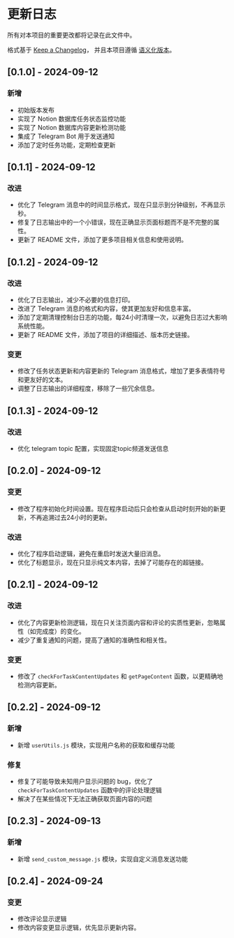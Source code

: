 # 更新日志

所有对本项目的重要更改都将记录在此文件中。

格式基于 [Keep a Changelog](https://keepachangelog.com/zh-CN/1.0.0/)，
并且本项目遵循 [语义化版本](https://semver.org/lang/zh-CN/)。



## [0.1.0] - 2024-09-12

### 新增
- 初始版本发布
- 实现了 Notion 数据库任务状态监控功能
- 实现了 Notion 数据库内容更新检测功能
- 集成了 Telegram Bot 用于发送通知
- 添加了定时任务功能，定期检查更新

## [0.1.1] - 2024-09-12

### 改进
- 优化了 Telegram 消息中的时间显示格式，现在只显示到分钟级别，不再显示秒。
- 修复了日志输出中的一个小错误，现在正确显示页面标题而不是不完整的属性。
- 更新了 README 文件，添加了更多项目相关信息和使用说明。

## [0.1.2] - 2024-09-12

### 改进
- 优化了日志输出，减少不必要的信息打印。
- 改进了 Telegram 消息的格式和内容，使其更加友好和信息丰富。
- 添加了定期清理控制台日志的功能，每24小时清理一次，以避免日志过大影响系统性能。
- 更新了 README 文件，添加了项目的详细描述、版本历史链接。

### 变更
- 修改了任务状态更新和内容更新的 Telegram 消息格式，增加了更多表情符号和更友好的文本。
- 调整了日志输出的详细程度，移除了一些冗余信息。

## [0.1.3] - 2024-09-12
### 改进
- 优化 telegram topic 配置，实现固定topic频道发送信息


## [0.2.0] - 2024-09-12
### 变更
- 修改了程序初始化时间设置。现在程序启动后只会检查从启动时刻开始的新更新，不再追溯过去24小时的更新。

### 改进
- 优化了程序启动逻辑，避免在重启时发送大量旧消息。
- 优化了标题显示，现在只显示纯文本内容，去掉了可能存在的超链接。



## [0.2.1] - 2024-09-12

### 改进
- 优化了内容更新检测逻辑，现在只关注页面内容和评论的实质性更新，忽略属性（如完成度）的变化。
- 减少了重复通知的问题，提高了通知的准确性和相关性。

### 变更
- 修改了 `checkForTaskContentUpdates` 和 `getPageContent` 函数，以更精确地检测内容更新。

## [0.2.2] - 2024-09-12
### 新增
- 新增 `userUtils.js` 模块，实现用户名称的获取和缓存功能
### 修复
- 修复了可能导致未知用户显示问题的 bug，优化了 `checkForTaskContentUpdates` 函数中的评论处理逻辑
- 解决了在某些情况下无法正确获取页面内容的问题

## [0.2.3] - 2024-09-13
### 新增
- 新增 `send_custom_message.js` 模块，实现自定义消息发送功能

## [0.2.4] - 2024-09-24
### 变更
- 修改评论显示逻辑
- 修改内容变更显示逻辑，优先显示更新内容。